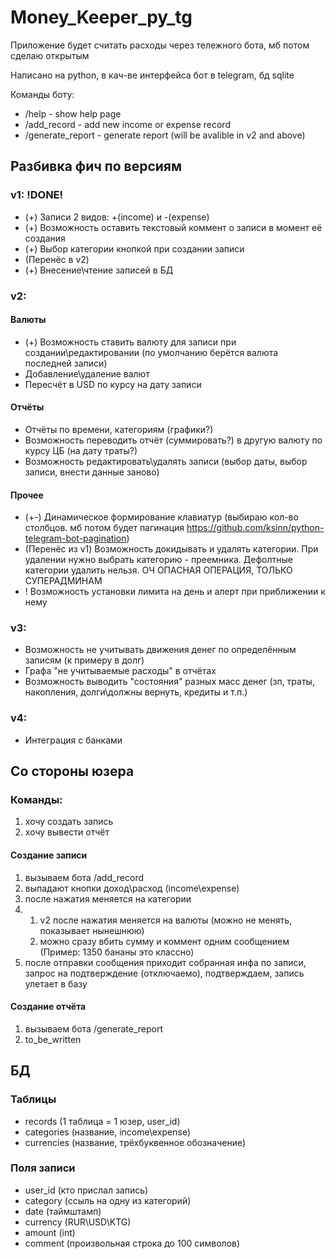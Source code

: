 # Money_Keeper_py_tg
Приложение будет считать расходы через тележного бота, мб потом сделаю открытым

Написано на python, в кач-ве интерфейса бот в telegram, бд sqlite

Команды боту:

* /help - show help page
* /add_record - add new income or expense record
* /generate_report - generate report (will be avalible in v2 and above)

## Разбивка фич по версиям
### v1: !DONE!
* (+) Записи 2 видов: +(income) и -(expense)
* (+) Возможность оставить текстовый коммент о записи в момент её создания
* (+) Выбор категории кнопкой при создании записи
* (Перенёс в v2)
* (+) Внесение\чтение записей в БД

### v2:
#### Валюты
* (+) Возможность ставить валюту для записи при создании\редактировании (по умолчанию берётся валюта последней записи)
* Добавление\удаление валют
* Пересчёт в USD по курсу на дату записи
#### Отчёты
* Отчёты по времени, категориям (графики?)
* Возможность переводить отчёт (суммировать?) в другую валюту по курсу ЦБ (на дату траты?)
* Возможность редактировать\удалять записи (выбор даты, выбор записи, внести данные заново)
#### Прочее
* (+-) Динамическое формирование клавиатур (выбираю кол-во столбцов. мб потом будет пагинация https://github.com/ksinn/python-telegram-bot-pagination)
* (Перенёс из v1) Возможность докидывать и удалять категории. При удалении нужно выбрать категорию - преемника. Дефолтные категории удалить нельзя. ОЧ ОПАСНАЯ ОПЕРАЦИЯ, ТОЛЬКО СУПЕРАДМИНАМ
* ! Возможность установки лимита на день и алерт при приближении к нему

### v3:
* Возможность не учитывать движения денег по определённым записям (к примеру в долг)
* Графа "не учитываемые расходы" в отчётах
* Возможность выводить "состояния" разных масс денег (зп, траты, накопления, долги\должны вернуть, кредиты и т.п.)

### v4:
* Интеграция с банками

## Со стороны юзера

### Команды:
1. хочу создать запись
2. хочу вывести отчёт

#### Создание записи
1. вызываем бота /add_record
2. выпадают кнопки доход\расход (income\expense)
3. после нажатия меняется на категории
4.  1. v2 после нажатия меняется на валюты (можно не менять, показывает нынешнюю)
    2.  можно сразу вбить сумму и коммент одним сообщением (Пример: 1350 бананы это классно)
5. после отправки сообщения приходит собранная инфа по записи, запрос на подтверждение (отключаемо), подтверждаем, запись улетает в базу

#### Создание отчёта
1. вызываем бота /generate_report
2. to_be_written


## БД
### Таблицы
* records (1 таблица = 1 юзер, user_id)
* categories (название, income\expense)
* currencies (название, трёхбуквенное обозначение)

### Поля записи
* user_id (кто прислал запись)
* category (ссыль на одну из категорий)
* date (таймштамп)
* currency (RUR\USD\KTG)
* amount (int)
* comment (произвольная строка до 100 символов)